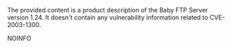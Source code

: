 The provided content is a product description of the Baby FTP Server version 1.24. It doesn't contain any vulnerability information related to CVE-2003-1300.

NOINFO